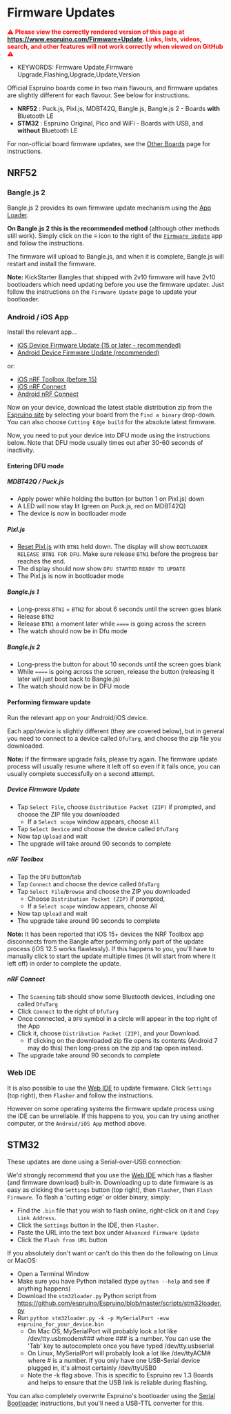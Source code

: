 <!--- Copyright (c) 2019 Gordon Williams, Pur3 Ltd. See the file LICENSE for copying permission. -->
Firmware Updates
=================

<span style="color:red">:warning: **Please view the correctly rendered version of this page at https://www.espruino.com/Firmware+Update. Links, lists, videos, search, and other features will not work correctly when viewed on GitHub** :warning:</span>

* KEYWORDS: Firmware Update,Firmware Upgrade,Flashing,Upgrade,Update,Version

Official Espruino boards come in two main flavours, and firmware updates are
slightly different for each flavour. See below for instructions.

* **NRF52** : Puck.js, Pixl.js, MDBT42Q, Bangle.js, Bangle.js 2 - Boards **with** Bluetooth LE
* **STM32** : Espruino Original, Pico and WiFi - Boards with USB, and **without** Bluetooth LE

For non-official board firmware updates, see the [Other Boards](/Other+Boards) page for instructions.

NRF52
-----

### Bangle.js 2

Bangle.js 2 provides its own firmware update mechanism using the [App Loader](https://banglejs.com/apps/?id=fwupdate).

**On Bangle.js 2 this is the recommended method** (although other methods still work). Simply click on the **≡** icon
to the right of the [`Firmware Update`](https://banglejs.com/apps/?id=fwupdate) app and follow the instructions.

The firmware will upload to Bangle.js, and when it is complete, Bangle.js will
restart and install the firmware.

**Note:** KickStarter Bangles that shipped with 2v10 firmware will have 2v10 bootloaders
which need updating before you use the firmware updater. Just follow the instructions on
the `Firmware Update` page to update your bootloader.

### Android / iOS App

Install the relevant app...

* [iOS Device Firmware Update (15 or later - recommended)](https://apps.apple.com/gb/app/device-firmware-update/id1624454660)
* [Android Device Firmware Update (recommended)](https://play.google.com/store/apps/details?id=no.nordicsemi.android.dfu)

or:

* [iOS nRF Toolbox (before 15)](https://apps.apple.com/us/app/nrf-toolbox/id820906058)
* [iOS nRF Connect](https://apps.apple.com/gb/app/nrf-connect-for-mobile/id1054362403)
* [Android nRF Connect](https://play.google.com/store/apps/details?id=no.nordicsemi.android.mcp)

Now on your device, download the latest stable distribution zip from the [Espruino site](https://www.espruino.com/Download) by selecting your board from the `Find a binary` drop-down. You can also choose `Cutting Edge build` for the absolute latest firmware.

Now, you need to put your device into DFU mode using the instructions below. Note that DFU mode usually times out after 30-60 seconds of inactivity.

#### Entering DFU mode

##### MDBT42Q / Puck.js

* Apply power while holding the button (or button 1 on Pixl.js) down
* A LED will now stay lit (green on Puck.js, red on MDBT42Q)
* The device is now in bootloader mode

##### Pixl.js

* [Reset Pixl.js](/Pixl.js#resetting-pixl-js) with `BTN1` held down. The display will show `BOOTLOADER` `RELEASE BTN1 FOR DFU`. Make sure release `BTN1` before the progress bar reaches the end.
* The display should now show `DFU STARTED` `READY TO UPDATE`
* The Pixl.js is now in bootloader mode  

##### Bangle.js 1

* Long-press `BTN1` + `BTN2` for about 6 seconds until the screen goes blank
* Release `BTN2`
* Release `BTN1` a moment later while `====` is going across the screen
* The watch should now be in Dfu mode

##### Bangle.js 2

* Long-press the button for about 10 seconds until the screen goes blank
* While `====` is going across the screen, release the button (releasing it later will just boot back to Bangle.js)
* The watch should now be in DFU mode

#### Performing firmware update  

Run the relevant app on your Android/iOS device.

Each app/device is slightly different (they are covered below), but
in general you need to connect to a device called `DfuTarg`, and choose the zip
file you downloaded.

**Note:** If the firmware upgrade fails, please try again. The firmware update
process will usually resume where it left off so even if it fails once, you
can usually complete successfully on a second attempt.

##### Device Firmware Update

* Tap `Select File`, choose `Distribution Packet (ZIP)` if prompted, and choose the ZIP file you downloaded
  * If a `Select scope` window appears, choose `All`
* Tap `Select Device` and choose the device called `DfuTarg`
* Now tap `Upload` and wait
* The upgrade will take around 90 seconds to complete

##### nRF Toolbox

* Tap the `DFU` button/tab
* Tap `Connect` and choose the device called `DfuTarg`
* Tap `Select File`/`Browse` and choose the ZIP you downloaded
  * Choose `Distribution Packet (ZIP)` if prompted,
  * If a `Select scope` window appears, choose All
* Now tap `Upload` and wait
* The upgrade take around 90 seconds to complete

**Note:** It has been reported that iOS 15+ devices the NRF Toolbox
app disconnects from the Bangle after performing only part of the update process (iOS 12.5 works flawlessly). If this
happens to you, you'll have to manually click to start the update multiple times (it will
start from where it left off) in order to complete the update.

##### nRF Connect

* The `Scanning` tab should show some Bluetooth devices, including one called `DfuTarg`
* Click `Connect` to the right of `DfuTarg`
* Once connected, a `DFU` symbol in a circle will appear in the top right of the App
* Click it, choose `Distribution Packet (ZIP)`, and your Download.
  * If clicking on the downloaded zip file opens its contents (Android 7 may do this) then long-press on the zip and tap open instead.
* The upgrade take around 90 seconds to complete

### Web IDE

It is also possible to use the [Web IDE](https://www.espruino.com/ide/)
to update firmware. Click `Settings` (top right), then `Flasher`
and follow the instructions.

However on some operating systems the firmware update process using the IDE
can be unreliable. If this happens to you, you can try using another computer,
or the `Android/iOS App` method above.


STM32
-----

These updates are done using a Serial-over-USB connection:

We'd strongly recommend that you use the [Web IDE](espruino.com/ide) which has a flasher (and firmware download) built-in. Downloading up to date firmware is as easy as clicking the `Settings` button (top right), then `Flasher`, then `Flash Firmware`. To flash a 'cutting edge' or older binary, simply:

* Find the `.bin` file that you wish to flash online, right-click on it and `Copy Link Address`.
* Click the `Settings` button in the IDE, then `Flasher`.
* Paste the URL into the text box under `Advanced Firmware Update`
* Click the `Flash from URL` button

If you absolutely don't want or can't do this then do the following on Linux or MacOS:

* Open a Terminal Window
* Make sure you have Python installed (type `python --help` and see if anything happens)
* Download the `stm32loader.py` Python script from https://github.com/espruino/Espruino/blob/master/scripts/stm32loader.py
* Run `python stm32loader.py -k -p MySerialPort -evw espruino_for_your_device.bin`
  * On Mac OS, MySerialPort will probably look a lot like /dev/tty.usbmodem### where ### is a number. You can use the 'Tab' key to autocomplete once you have typed /dev/tty.usbserial
  * On Linux, MySerialPort will probably look a lot like /dev/ttyACM# where # is a number. If you only have one USB-Serial device plugged in, it's almost certainly /dev/ttyUSB0
  * Note the -k flag above. This is specific to Espruino rev 1.3 Boards and helps to ensure that the USB link is reliable during flashing.

You can also completely overwrite Espruino's bootloader using the [Serial Bootloader](/Serial+Bootloader) instructions, but you'll need a USB-TTL converter for this.

